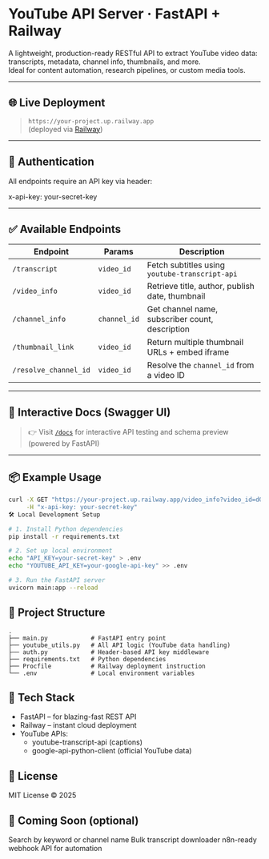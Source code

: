 # YouTube API Server · FastAPI + Railway

A lightweight, production-ready RESTful API to extract YouTube video data: transcripts, metadata, channel info, thumbnails, and more.  
Ideal for content automation, research pipelines, or custom media tools.

---

## 🌐 Live Deployment

> `https://your-project.up.railway.app`  
(deployed via [Railway](https://railway.app))

---

## 🔐 Authentication

All endpoints require an API key via header:

x-api-key: your-secret-key


---

## ✅ Available Endpoints

| Endpoint               | Params      | Description                                      |
|------------------------|-------------|--------------------------------------------------|
| `/transcript`          | `video_id`  | Fetch subtitles using `youtube-transcript-api`  |
| `/video_info`          | `video_id`  | Retrieve title, author, publish date, thumbnail |
| `/channel_info`        | `channel_id`| Get channel name, subscriber count, description |
| `/thumbnail_link`      | `video_id`  | Return multiple thumbnail URLs + embed iframe   |
| `/resolve_channel_id`  | `video_id`  | Resolve the `channel_id` from a video ID        |

---

## 🧭 Interactive Docs (Swagger UI)

> 👉 Visit [`/docs`](https://your-project.up.railway.app/docs) for interactive API testing and schema preview (powered by FastAPI)

---

## 📦 Example Usage

```bash
curl -X GET "https://your-project.up.railway.app/video_info?video_id=dQw4w9WgXcQ" \
     -H "x-api-key: your-secret-key"
🛠️ Local Development Setup

# 1. Install Python dependencies
pip install -r requirements.txt

# 2. Set up local environment
echo "API_KEY=your-secret-key" > .env
echo "YOUTUBE_API_KEY=your-google-api-key" >> .env

# 3. Run the FastAPI server
uvicorn main:app --reload
```

## 📁 Project Structure

```
.
├── main.py            # FastAPI entry point
├── youtube_utils.py   # All API logic (YouTube data handling)
├── auth.py            # Header-based API key middleware
├── requirements.txt   # Python dependencies
├── Procfile           # Railway deployment instruction
└── .env               # Local environment variables
```

## 📘 Tech Stack

- FastAPI – for blazing-fast REST API
- Railway – instant cloud deployment
- YouTube APIs:
     - youtube-transcript-api (captions)
     - google-api-python-client (official YouTube data)

## 📄 License

MIT License © 2025

## 🧪 Coming Soon (optional)

 Search by keyword or channel name
 Bulk transcript downloader
 n8n-ready webhook API for automation
